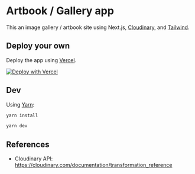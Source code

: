 # Artbook / Gallery app

This an image gallery / artbook site using Next.js, [Cloudinary](https://cloudinary.com), and [Tailwind](https://tailwindcss.com).

## Deploy your own

Deploy the app using [Vercel](https://vercel.com).

[![Deploy with Vercel](https://vercel.com/button)](https://vercel.com/new/clone?repository-url=https%3A%2F%2Fgithub.com%2FJiaLe0709%2FGallery&env=NEXT_PUBLIC_CLOUDINARY_CLOUD_NAME,CLOUDINARY_API_SECRET,CLOUDINARY_API_KEY,CLOUDINARY_FOLDER)

## Dev
Using [Yarn](https://yarnpkg.com/lang/en/docs/cli/create/):

```bash
yarn install
```

```bash
yarn dev
```

## References

- Cloudinary API: https://cloudinary.com/documentation/transformation_reference
